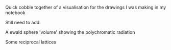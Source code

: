 Quick cobble together of a visualisation for the drawings I was making in my notebook

Still need to add:


A ewald sphere 'volume' showing the polychromatic radiation 


Some reciprocal lattices
